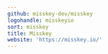```yaml
---
github: misskey-dev/misskey
logohandle: misskeyio
sort: misskey
title: Misskey
website: 'https://misskey.io/'
---
```

